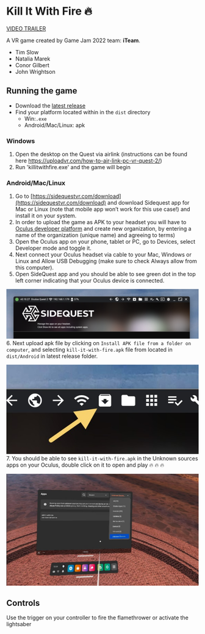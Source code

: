 # Kill It With Fire 🔥

[VIDEO TRAILER](https://www.youtube.com/watch?v=PT0tUDpxPB4)

A VR game created by Game Jam 2022 team: **iTeam**.

- Tim Slow
- Natalia Marek
- Conor Gilbert
- John Wrightson

## Running the game

- Download the [latest release](https://github.com/jcwrightson/game-jam-2022/releases)
- Find your platform located within in the `dist` directory
  - Win:`.exe`
  - Android/Mac/Linux: apk

### Windows

1. Open the desktop on the Quest via airlink (instructions can be found here https://uploadvr.com/how-to-air-link-pc-vr-quest-2/)
2. Run 'killitwithfire.exe' and the game will begin

### Android/Mac/Linux

1. Go to [https://sidequestvr.com/download](https://sidequestvr.com/download) and download Sidequest app for Mac or Linux (note that mobile app won’t work for this use case!) and install it on your system.
2. In order to upload the game as APK to your headset you will have to [Oculus developer platform](https://developer.oculus.com/manage/organizations/) and create new organization, by entering a name of the organization (unique name) and agreeing to terms)
3. Open the Oculus app on your phone, tablet or PC, go to Devices, select Developer mode and toggle it.
4. Next connect your Oculus headset via cable to your Mac, Windows or Linux and Allow USB Debugging (make sure to check Always allow from this computer).
5. Open SideQuest app and you should be able to see green dot in the top left corner indicating that your Oculus device is connected.

![SideQuest headset connected](Assets/sidequest1.png)
6. Next upload apk file by clicking on `Install APK file from a folder on computer`, and selecting `kill-it-with-fire.apk` file from located in `dist/Android` in latest release folder.

![SideQuest uploading APK file](Assets/sidequest2.jpeg)
7. You should be able to see `kill-it-with-fire.apk` in the Unknown sources apps on your Oculus, double click on it to open and play 🔥 🔥 🔥

![Oculus app view](Assets/app-view.jpg)

## Controls

Use the trigger on your controller to fire the flamethrower or activate the lightsaber
